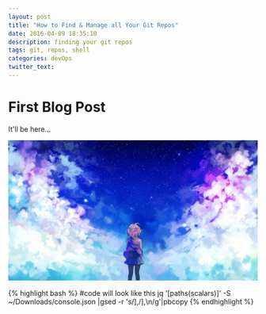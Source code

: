 ```yaml
---
layout: post
title: "How to Find & Manage all Your Git Repos"
date: 2016-04-09 18:35:10
description: finding your git repos
tags: git, repos, shell
categories: devOps
twitter_text:
---
```


# First Blog Post #

It'll be here...

![My helpful screenshot](/assets/img/clouds.jpg)


{% highlight bash %}
  #code will look like this
  jq '[paths(scalars)]' -S ~/Downloads/console.json |gsed -r 's/\],/\],\n/g'|pbcopy
{% endhighlight %}
